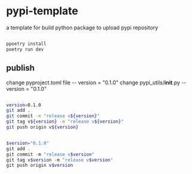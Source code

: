 # pypi-template
a template for build python package to upload pypi repository


```bash

ppoetry install
poetry run dev

```


## publish

change pyproject.toml file   --    version = "0.1.0"
change pypi_utils/__init__.py  --    version = "0.1.0"

```bash

version=0.1.0
git add .
git commit -m "release v${version}"
git tag v${version} -m "release v${version}"
git push origin v${version}


```

```powershell

$version="0.1.0"
git add .
git commit -m "release v$version"
git tag v$version -m "release v$version"
git push origin v$version

```